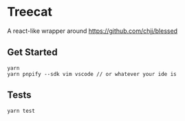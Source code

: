# Treecat

A react-like wrapper around https://github.com/chjj/blessed

## Get Started

```
yarn
yarn pnpify --sdk vim vscode // or whatever your ide is
```

## Tests

```
yarn test
```


